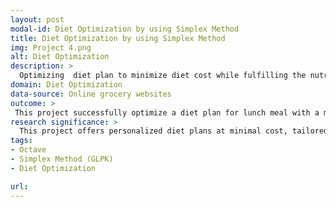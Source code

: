 ```yaml
---
layout: post
modal-id: Diet Optimization by using Simplex Method
title: Diet Optimization by using Simplex Method
img: Project 4.png
alt: Diet Optimization
description: >
  Optimizing  diet plan to minimize diet cost while fulfilling the nutrient requirement and diet constraints.
domain: Diet Optimization
data-source: Online grocery websites
outcome: >
 This project successfully optimize a diet plan for lunch meal with a minimal cost that fulfilling the group member preferences, diet constraints as well as nutritional requirements.
research significance: >
  This project offers personalized diet plans at minimal cost, tailored to individuals' preferences while meeting their nutritional needs effectively.
tags:
- Octave
- Simplex Method (GLPK)
- Diet Optimization

url: 
---
```

